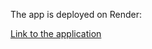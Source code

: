 The app is deployed on Render:

[Link to the application](https://phonebook-fullstack-tio1.onrender.com/)
